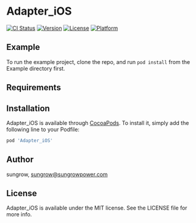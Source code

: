 
# Adapter_iOS

[![CI Status](https://img.shields.io/travis/oxape/Adapter_iOS.svg?style=flat)](https://travis-ci.org/oxape/Adapter_iOS)
[![Version](https://img.shields.io/cocoapods/v/Adapter_iOS.svg?style=flat)](https://cocoapods.org/pods/Adapter_iOS)
[![License](https://img.shields.io/cocoapods/l/Adapter_iOS.svg?style=flat)](https://cocoapods.org/pods/Adapter_iOS)
[![Platform](https://img.shields.io/cocoapods/p/Adapter_iOS.svg?style=flat)](https://cocoapods.org/pods/Adapter_iOS)

## Example

To run the example project, clone the repo, and run `pod install` from the Example directory first.

## Requirements

## Installation

Adapter_iOS is available through [CocoaPods](https://cocoapods.org). To install
it, simply add the following line to your Podfile:

```ruby
pod 'Adapter_iOS'
```

## Author

sungrow, sungrow@sungrowpower.com

## License

Adapter_iOS is available under the MIT license. See the LICENSE file for more info.


